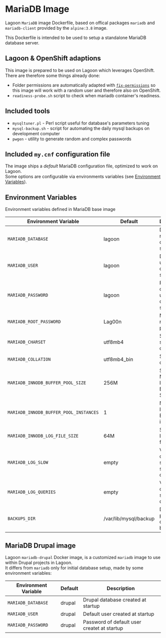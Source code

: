 # MariaDB Image
Lagoon `MariaDB` image Dockerfile, based on offical packages `mariadb` and `mariadb-client` provided by the `alpine:3.8` image.

This Dockerfile is intended to be used to setup a standalone MariaDB database server.

## Lagoon & OpenShift adaptions
This image is prepared to be used on Lagoon which leverages OpenShift. There are therefore some things already done:

- Folder permissions are automatically adapted with [`fix-permissions`](https://github.com/sclorg/s2i-base-container/blob/master/core/root/usr/bin/fix-permissions) so this image will work with a random user and therefore also on OpenShift.
- `readiness-probe.sh` script to check when mariadb container's readiness.

## Included tools

- `mysqltuner.pl` - Perl script useful for database's parameters tuning
- `mysql-backup.sh` - script for automating the daily mysql backups on development computer
- `pwgen` - utility to generate random and complex passwords

## Included `my.cnf` configuration file
The image ships a *default* MariaDB configuration file, optimized to work on Lagoon.  
Some options are configurable via environments variables (see [Environment Variables](#environment-variables)).

## Environment Variables
Environment variables defined in MariaDB base image

| Environment Variable              | Default             | Description                                    |
| ---------------------------------      | ---------      | ---------------------------------------------- |
| `MARIADB_DATABASE`                     |   lagoon 	    | Database name created at startup               |
| `MARIADB_USER`                         |   lagoon 	    | Default user created at startup                |
| `MARIADB_PASSWORD`                     |   lagoon 	    | Password of default user createt at startup    |
| `MARIADB_ROOT_PASSWORD`                |   Lag00n 	    | MariaDB root user's password                   |
| `MARIADB_CHARSET`                      |   utf8mb4 	    | Set the server charset                         |
| `MARIADB_COLLATION`                    |   utf8mb4_bin 	| Set server collation                           |
| `MARIADB_INNODB_BUFFER_POOL_SIZE`      |   256M	        | Set the MariaDB InnoDB Buffer Pool Size        |
| `MARIADB_INNODB_BUFFER_POOL_INSTANCES` |   1            | Number of InnoDB Buffer Pool instances         |
| `MARIADB_INNODB_LOG_FILE_SIZE`         |   64M          | Size of InnoDB log file                        |
| `MARIADB_LOG_SLOW`                     | empty          | Variable to control the save of slow queries   |
| `MARIADB_LOG_QUERIES`                  | empty          | Variable to control the save of ALL queries    |
| `BACKUPS_DIR`                          |  /var/lib/mysql/backup | Default path for databases' backups    |

## MariaDB Drupal image
Lagoon `mariadb-drupal` Docker image, is a customized `mariadb` image to use within Drupal projects in Lagoon.  
It differs from `mariadb` only for initial database setup, made by some environment variables:

| Environment Variable              | Default             | Description                                    |
| ---------------------------------      | ---------      | ---------------------------------------------- |
| `MARIADB_DATABASE`                     |   drupal 	    | Drupal database created at startup             |
| `MARIADB_USER`                         |   drupal 	    | Default user created at startup                |
| `MARIADB_PASSWORD`                     |   drupal 	    | Password of default user createt at startup    |